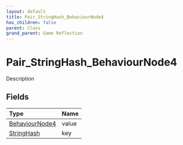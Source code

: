 ```yaml
---
layout: default
title: Pair_StringHash_BehaviourNode4
has_children: false
parent: Class
grand_parent: Game Reflection
---
```

# Pair_StringHash_BehaviourNode4
Description 

## Fields
| Type | Name |
|:-------------|:--------------|
| [BehaviourNode4](/game-reflection/components/behaviour_node4.md) | value |
| [StringHash](/game-reflection/classes/string_hash.md) | key |
